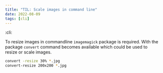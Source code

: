 ```yaml
---
title: "TIL: Scale images in command line"
date: 2022-08-09
tags: [cli]
---
```


:cli:

To resize images in commandline `imagemagick` package is required. With the
package `convert` command becomes available which could be used to resize or
scale images.

```sh
convert -resize 30% *.jpg
convert-resize 200x200 *.jpg
```
